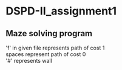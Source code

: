 # DSPD-II_assignment1
## Maze solving program
'f' in given file represents path of cost 1 <br />
spaces represent path of cost 0 <br />
'#' represents wall <br />
